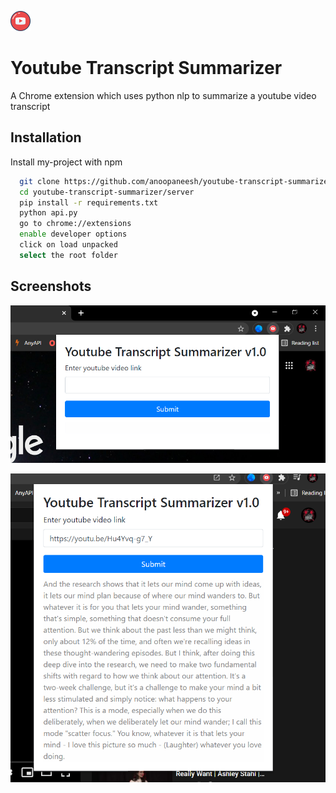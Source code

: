 
![Logo](https://raw.githubusercontent.com/anoopaneesh/youtube-transcript-summarizer/master/icon.png)

    
# Youtube Transcript Summarizer

A Chrome extension which uses python nlp to summarize a youtube video transcript


## Installation 

Install my-project with npm

```bash
  git clone https://github.com/anoopaneesh/youtube-transcript-summarizer.git
  cd youtube-transcript-summarizer/server
  pip install -r requirements.txt
  python api.py
  go to chrome://extensions
  enable developer options
  click on load unpacked
  select the root folder
```
    
## Screenshots

![App Screenshot](https://raw.githubusercontent.com/anoopaneesh/youtube-transcript-summarizer/master/screenshots/Capture.PNG)


![App Screenshot](https://raw.githubusercontent.com/anoopaneesh/youtube-transcript-summarizer/master/screenshots/Capture2.PNG)

  